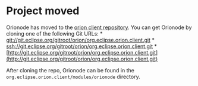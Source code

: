 # Project moved
Orionode has moved to the [orion client repository](http://git.eclipse.org/c/orion/org.eclipse.orion.client.git/).
You can get Orionode by cloning one of the following Git URLs:
	* [git://git.eclipse.org/gitroot/orion/org.eclipse.orion.client.git](git://git.eclipse.org/gitroot/orion/org.eclipse.orion.client.git)
	* [ssh://git.eclipse.org/gitroot/orion/org.eclipse.orion.client.git](ssh://git.eclipse.org/gitroot/orion/org.eclipse.orion.client.git)
	* [http://git.eclipse.org/gitroot/orion/org.eclipse.orion.client.git](http://git.eclipse.org/gitroot/orion/org.eclipse.orion.client.git)

After cloning the repo, Orionode can be found in the ```org.eclipse.orion.client/modules/orionode``` directory.
